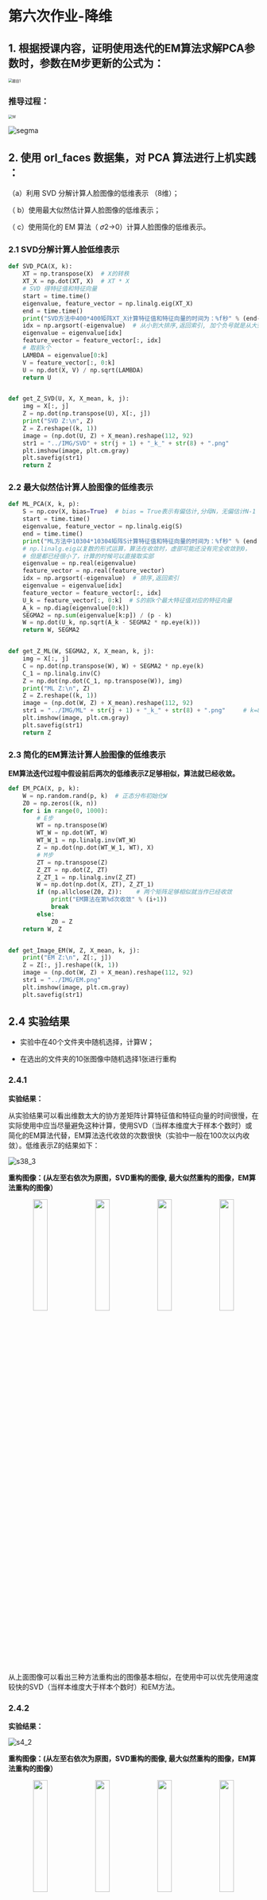 # 第六次作业-降维

## 1. 根据授课内容，证明使用迭代的EM算法求解PCA参数时，参数在M步更新的公式为：

<img src="figures/题目1.png" alt="题目1" style="zoom: 50%;" />

### 推导过程：

<img src="figures/W.JPG" alt="W" style="zoom: 50%;" />

![segma](figures/segma.JPG)



## 2. 使用 orl_faces 数据集，对 PCA 算法进行上机实践 ：

（a）利用 SVD 分解计算人脸图像的低维表示 （8维）；

（ b）使用最大似然估计算人脸图像的低维表示；

（ c）使用简化的 EM 算法（ 𝜎2→0）计算人脸图像的低维表示。

### 2.1 SVD分解计算人脸低维表示

```python
def SVD_PCA(X, k):
    XT = np.transpose(X)  # X的转秩
    XT_X = np.dot(XT, X)  # XT * X
    # SVD 得特征值和特征向量
    start = time.time()
    eigenvalue, feature_vector = np.linalg.eig(XT_X)
    end = time.time()
    print("SVD方法中400*400矩阵XT_X计算特征值和特征向量的时间为：%f秒" % (end-start))
    idx = np.argsort(-eigenvalue)  # 从小到大排序,返回索引, 加个负号就是从大到小
    eigenvalue = eigenvalue[idx]
    feature_vector = feature_vector[:, idx]
    # 取前k个
    LAMBDA = eigenvalue[0:k]
    V = feature_vector[:, 0:k]
    U = np.dot(X, V) / np.sqrt(LAMBDA)
    return U


def get_Z_SVD(U, X, X_mean, k, j):
    img = X[:, j]
    Z = np.dot(np.transpose(U), X[:, j])
    print("SVD Z:\n", Z)
    Z = Z.reshape((k, 1))
    image = (np.dot(U, Z) + X_mean).reshape(112, 92)
    str1 = "../IMG/SVD" + str(j + 1) + "_k_" + str(8) + ".png"
    plt.imshow(image, plt.cm.gray)
    plt.savefig(str1)
    return Z
```



### 2.2 最大似然估计算人脸图像的低维表示

```python
def ML_PCA(X, k, p):
    S = np.cov(X, bias=True)  # bias = True表示有偏估计,分母N，无偏估计N-1
    start = time.time()
    eigenvalue, feature_vector = np.linalg.eig(S)
    end = time.time()
    print("ML方法中10304*10304矩阵S计算特征值和特征向量的时间为：%f秒" % (end - start))
    # np.linalg.eig以复数的形式运算，算法在收敛时，虚部可能还没有完全收敛到0，
    # 但是都已经很小了，计算的时候可以直接取实部
    eigenvalue = np.real(eigenvalue)
    feature_vector = np.real(feature_vector)
    idx = np.argsort(-eigenvalue)  # 排序,返回索引
    eigenvalue = eigenvalue[idx]
    feature_vector = feature_vector[:, idx]
    U_k = feature_vector[:, 0:k]  # S的前k个最大特征值对应的特征向量
    A_k = np.diag(eigenvalue[0:k])
    SEGMA2 = np.sum(eigenvalue[k:p]) / (p - k)
    W = np.dot(U_k, np.sqrt(A_k - SEGMA2 * np.eye(k)))
    return W, SEGMA2


def get_Z_ML(W, SEGMA2, X, X_mean, k, j):
    img = X[:, j]
    C = np.dot(np.transpose(W), W) + SEGMA2 * np.eye(k)
    C_1 = np.linalg.inv(C)
    Z = np.dot(np.dot(C_1, np.transpose(W)), img)
    print("ML Z:\n", Z)
    Z = Z.reshape((k, 1))
    image = (np.dot(W, Z) + X_mean).reshape(112, 92)
    str1 = "../IMG/ML" + str(j + 1) + "_k_" + str(8) + ".png"     # k=8重构图像X保存
    plt.imshow(image, plt.cm.gray)
    plt.savefig(str1)
    return Z

```



### 2.3 简化的EM算法计算人脸图像的低维表示

**EM算法迭代过程中假设前后两次的低维表示Z足够相似，算法就已经收敛。**

```python
def EM_PCA(X, p, k):
    W = np.random.rand(p, k)  # 正态分布初始化W
    Z0 = np.zeros((k, n))
    for i in range(0, 1000):
        # E步
        WT = np.transpose(W)
        WT_W = np.dot(WT, W)
        WT_W_1 = np.linalg.inv(WT_W)
        Z = np.dot(np.dot(WT_W_1, WT), X)
        # M步
        ZT = np.transpose(Z)
        Z_ZT = np.dot(Z, ZT)
        Z_ZT_1 = np.linalg.inv(Z_ZT)
        W = np.dot(np.dot(X, ZT), Z_ZT_1)
        if (np.allclose(Z0, Z)):    # 两个矩阵足够相似就当作已经收敛
            print("EM算法在第%d次收敛" % (i+1))
            break
        else:
            Z0 = Z
    return W, Z


def get_Image_EM(W, Z, X_mean, k, j):
    print("EM Z:\n", Z[:, j])
    Z = Z[:, j].reshape((k, 1))
    image = (np.dot(W, Z) + X_mean).reshape(112, 92)
    str1 = "../IMG/EM.png"
    plt.imshow(image, plt.cm.gray)
    plt.savefig(str1)

```



## 2.4 实验结果

- 实验中在40个文件夹中随机选择，计算W；

- 在选出的文件夹的10张图像中随机选择1张进行重构



### 2.4.1

**实验结果：**

从实验结果可以看出维数太大的协方差矩阵计算特征值和特征向量的时间很慢，在实际使用中应当尽量避免这种计算，使用SVD（当样本维度大于样本个数时）或简化的EM算法代替，EM算法迭代收敛的次数很快（实验中一般在100次以内收敛）。低维表示Z的结果如下：

![s38_3](figures/s38_3.png)



**重构图像：(从左至右依次为原图，SVD重构的图像, 最大似然重构的图像，EM算法重构的图像）**

<center class="half">    
 	<img src="figures/s38_SRC_3.png" width="24%"/>
    <img src="figures/s38_SVD3_k_8.png" width="24%"/> 
    <img src="figures/s38_ML3_k_8.png" width="24%"/>
    <img src="figures/s38_EM3_k_8.png" width="24%"/>
</center>

从上面图像可以看出三种方法重构出的图像基本相似，在使用中可以优先使用速度较快的SVD（当样本维度大于样本个数时）和EM方法。

### 2.4.2

**实验结果：**

![s4_2](figures/s14_1.png)



**重构图像：(从左至右依次为原图，SVD重构的图像, 最大似然重构的图像，EM算法重构的图像）**

<center class="half">    
 	<img src="figures/s14_SRC_1.png" width="24%"/>
    <img src="figures/s14_SVD1_k_8.png" width="24%"/> 
    <img src="figures/s14_ML1_k_8.png" width="24%"/>
    <img src="figures/s14_EM1_k_8.png" width="24%"/>
</center>



### 2.4.3

**实验结果：**

![s4_2](figures/s10_9.png)



重构图像：(从左至右依次为原图，SVD重构的图像, 最大似然重构的图像，EM算法重构的图像）**

<center class="half">    
 	<img src="figures/s10_SRC_9.png" width="24%"/>
    <img src="figures/s10_SVD9_k_8.png" width="24%"/> 
    <img src="figures/s10_ML9_k_8.png" width="24%"/>
    <img src="figures/s10_EM9_k_8.png" width="24%"/>
</center>



